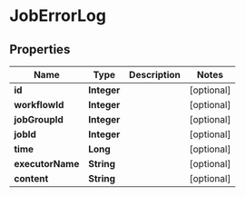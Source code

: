 
# JobErrorLog

## Properties
Name | Type | Description | Notes
------------ | ------------- | ------------- | -------------
**id** | **Integer** |  |  [optional]
**workflowId** | **Integer** |  |  [optional]
**jobGroupId** | **Integer** |  |  [optional]
**jobId** | **Integer** |  |  [optional]
**time** | **Long** |  |  [optional]
**executorName** | **String** |  |  [optional]
**content** | **String** |  |  [optional]



